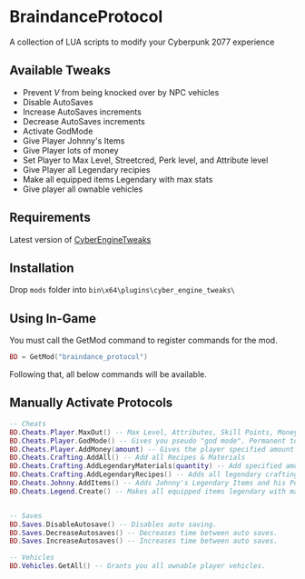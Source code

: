 # BraindanceProtocol

A collection of LUA scripts to modify your Cyberpunk 2077 experience

## Available Tweaks

- Prevent _V_ from being knocked over by NPC vehicles
- Disable AutoSaves
- Increase AutoSaves increments
- Decrease AutoSaves increments
- Activate GodMode
- Give Player Johnny's Items
- Give Player lots of money
- Set Player to Max Level, Streetcred, Perk level, and Attribute level
- Give Player all Legendary recipies
- Make all equipped items Legendary with max stats
- Give player all ownable vehicles

## Requirements

Latest version of [CyberEngineTweaks](https://github.com/yamashi/CyberEngineTweaks#usage-and-configuration)

## Installation

Drop `mods` folder into `bin\x64\plugins\cyber_engine_tweaks\`

## Using In-Game

You must call the GetMod command to register commands for the mod.

```lua
BD = GetMod("braindance_protocol")
```

Following that, all below commands will be available.

## Manually Activate Protocols

```lua
-- Cheats
BD.Cheats.Player.MaxOut() -- Max Level, Attributes, Skill Points, Money,
BD.Cheats.Player.GodMode() -- Gives you pseudo "god mode". Permanent to your SaveFile
BD.Cheats.Player.AddMoney(amount) -- Gives the player specified amount of money. If no amount is specified, gives you 999999 money.
BD.Cheats.Crafting.AddAll() -- Add all Recipes & Materials
BD.Cheats.Crafting.AddLegendaryMaterials(quantity) -- Add specified amount of legendary crafting materials
BD.Cheats.Crafting.AddLegendaryRecipes() -- Adds all legendary crafting recipes.
BD.Cheats.Johnny.AddItems() -- Adds Johnny's Legendary Items and his Porsche.
BD.Cheats.Legend.Create() -- Makes all equipped items legendary with max stats.


-- Saves
BD.Saves.DisableAutosave() -- Disables auto saving.
BD.Saves.DecreaseAutosaves() -- Decreases time between auto saves.
BD.Saves.IncreaseAutosaves() -- Increases time between auto saves.

-- Vehicles
BD.Vehicles.GetAll() -- Grants you all ownable player vehicles.
```
